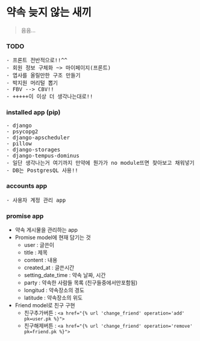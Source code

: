 # 약속 늦지 않는 새끼

> 음음...



### TODO
<pre>
- 프론트 전반적으로!!^^
- 회원 정보 구체화 ~> 마이페이지(프론트)
- 엽사를 올릴만한 구조 만들기
- 박지원 머리털 뽑기
- FBV --> CBV!!
- +++++이 이상 더 생각나는대로!!
</pre>


### installed app (pip)
<pre>
- django
- psycopg2
- django-apscheduler 
- pillow
- django-storages
- django-tempus-dominus
- 일단 생각나는거 여기까지 만약에 뭔가가 no module뜨면 찾아보고 채워넣기
- DB는 PostgresQL 사용!!
</pre>


### accounts app
<pre>
- 사용자 계정 관리 app
</pre>


### promise app

- 약속 게시물을 관리하는 app
- Promise model에 현재 담기는 것
  - user : 글쓴이
  - title : 제목
  - content : 내용
  - created_at : 글쓴시간
  - setting_date_time : 약속 날짜, 시간
  - party : 약속한 사람들 목록 (친구들중에서만포함됨)
  - longitud : 약속장소의 경도
  - latitude : 약속장소의 위도
- Friend model로 친구 구현
  - 친구추가버튼 : `<a href="{% url 'change_friend' operation='add' pk=user.pk %}">`
  - 친구해제버튼 : `<a href="{% url 'change_friend' operation='remove' pk=friend.pk %}">`

